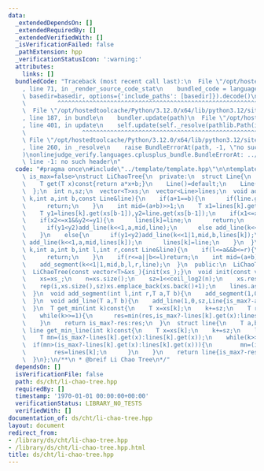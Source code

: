 ```yaml
---
data:
  _extendedDependsOn: []
  _extendedRequiredBy: []
  _extendedVerifiedWith: []
  _isVerificationFailed: false
  _pathExtension: hpp
  _verificationStatusIcon: ':warning:'
  attributes:
    links: []
  bundledCode: "Traceback (most recent call last):\n  File \"/opt/hostedtoolcache/Python/3.12.0/x64/lib/python3.12/site-packages/onlinejudge_verify/documentation/build.py\"\
    , line 71, in _render_source_code_stat\n    bundled_code = language.bundle(stat.path,\
    \ basedir=basedir, options={'include_paths': [basedir]}).decode()\n          \
    \         ^^^^^^^^^^^^^^^^^^^^^^^^^^^^^^^^^^^^^^^^^^^^^^^^^^^^^^^^^^^^^^^^^^^^^^^^^^^^^^^^^\n\
    \  File \"/opt/hostedtoolcache/Python/3.12.0/x64/lib/python3.12/site-packages/onlinejudge_verify/languages/cplusplus.py\"\
    , line 187, in bundle\n    bundler.update(path)\n  File \"/opt/hostedtoolcache/Python/3.12.0/x64/lib/python3.12/site-packages/onlinejudge_verify/languages/cplusplus_bundle.py\"\
    , line 401, in update\n    self.update(self._resolve(pathlib.Path(included), included_from=path))\n\
    \                ^^^^^^^^^^^^^^^^^^^^^^^^^^^^^^^^^^^^^^^^^^^^^^^^^^^^^^^^^\n \
    \ File \"/opt/hostedtoolcache/Python/3.12.0/x64/lib/python3.12/site-packages/onlinejudge_verify/languages/cplusplus_bundle.py\"\
    , line 260, in _resolve\n    raise BundleErrorAt(path, -1, \"no such header\"\
    )\nonlinejudge_verify.languages.cplusplus_bundle.BundleErrorAt: ../template/template.hpp:\
    \ line -1: no such header\n"
  code: "#pragma once\n#include\"../template/template.hpp\"\n\ntemplate<typename T=ll,bool\
    \ is_max=false>\nstruct LiChaoTree{\n  private:\n  struct Line{\n    T a,b;\n\
    \    T get(T x)const{return a*x+b;}\n    Line()=default;\n    Line(T a,T b):a(a),b(b){}\n\
    \  };\n  int n,sz;\n  vector<T>xs;\n  vector<Line>lines;\n  void add_line(int\
    \ k,int a,int b,const Line&line){\n    if(a+1==b){\n      if(line.get(xs[a])<lines[k].get(xs[a]))lines[k]=line;\n\
    \      return;\n    }\n    int mid=(a+b)>>1;\n    T x1=lines[k].get(xs[a]),x2=line.get(xs[a]);\n\
    \    T y1=lines[k].get(xs[b-1]),y2=line.get(xs[b-1]);\n    if(x1<=x2&&y1<=y2)return;\n\
    \    if(x2<=x1&&y2<=y1){\n      lines[k]=line;\n      return;\n    }\n    if(lines[k].get(xs[mid])<=line.get(xs[mid])){\n\
    \      if(y1<y2)add_line(k<<1,a,mid,line);\n      else add_line(k<<1|1,mid,b,line);\n\
    \    }\n    else{\n      if(y1<y2)add_line(k<<1|1,mid,b,lines[k]);\n      else\
    \ add_line(k<<1,a,mid,lines[k]);\n      lines[k]=line;\n    }\n  }\n  void add_segment(int\
    \ k,int a,int b,int l,int r,const Line&line){\n    if(l<=a&&b<=r){\n      add_line(k,a,b,line);\n\
    \      return;\n    }\n    if(r<=a||b<=l)return;\n    int mid=(a+b)>>1;\n    add_segment(k<<1,a,mid,l,r,line);\n\
    \    add_segment(k<<1|1,mid,b,l,r,line);\n  }\n  public:\n  LiChaoTree():LiChaoTree({}){}\n\
    \  LiChaoTree(const vector<T>&xs_){init(xs_);}\n  void init(const vector<T>&xs_){\n\
    \    xs=xs_;\n    n=xs.size();\n    sz=1<<ceil_log2(n);\n    xs.reserve(sz);\n\
    \    rep(i,xs.size(),sz)xs.emplace_back(xs.back()+1);\n    lines.assign(sz<<1,Line(0,is_max?infinity<T>::min:infinity<T>::max));\n\
    \  }\n  void add_segment(int l,int r,T a,T b){\n    add_segment(1,0,sz,l,r,Line{is_max?-a:a,is_max?-b:b});\n\
    \  }\n  void add_line(T a,T b){\n    add_line(1,0,sz,Line{is_max?-a:a,is_max?-b:b});\n\
    \  }\n  T get_min(int k)const{\n    T x=xs[k];\n    k+=sz;\n    T res=(is_max?-lines[k].get(x):lines[k].get(x));\n\
    \    while(k>>=1){\n      res=min(res,is_max?-lines[k].get(x):lines[k].get(x));\n\
    \    }\n    return is_max?-res:res;\n  }\n  struct line{\n    T a,b;\n  };\n \
    \ line get_min_line(int k)const{\n    T x=xs[k];\n    k+=sz;\n    line res=lines[k];;\n\
    \    T mn=(is_max?-lines[k].get(x):lines[k].get(x));\n    while(k>>=1){\n    \
    \  if(mn>(is_max?-lines[k].get(x):lines[k].get(x))){\n        mn=(is_max?-lines[k].get(x):lines[k].get(x));\n\
    \        res=lines[k];\n      }\n    }\n    return line{is_max?-res.a:res.a,is_max?-res.b:res.b};\n\
    \  }\n};\n/**\n * @breif Li Chao Tree\n*/"
  dependsOn: []
  isVerificationFile: false
  path: ds/cht/li-chao-tree.hpp
  requiredBy: []
  timestamp: '1970-01-01 00:00:00+00:00'
  verificationStatus: LIBRARY_NO_TESTS
  verifiedWith: []
documentation_of: ds/cht/li-chao-tree.hpp
layout: document
redirect_from:
- /library/ds/cht/li-chao-tree.hpp
- /library/ds/cht/li-chao-tree.hpp.html
title: ds/cht/li-chao-tree.hpp
---
```

